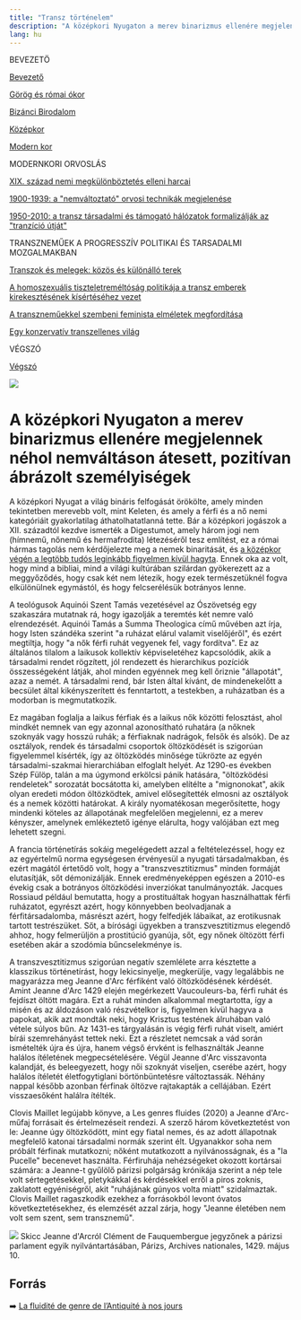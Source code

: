 ```yaml
---
title: "Transz történelem"
description: "A középkori Nyugaton a merev binarizmus ellenére megjelennek néhol nemváltáson átesett, pozitívan ábrázolt személyiségek"
lang: hu
---
```


<div class="floating-columns">

<div class="floating-bar">


BEVEZETÖ

[Bevezető](/#/entry?id=transz-tortenelem)

[Görög és római ókor](/#/entry?id=transz-tortenelem-gorog-es-romai-okor)

[Bizánci Birodalom](/#/entry?id=transz-tortenelem-bizanci-birodalom)

[Középkor](/#/entry?id=transz-tortenelem-kozepkor)

[Modern kor](/#/entry?id=transz-tortenelem-modern-kor)

MODERNKORI ORVOSLÁS

[XIX. század nemi megkülönböztetés elleni harcai](/#/entry?id=transz-tortenelem-xix-szazad)

[1900-1939: a "nemváltoztató" orvosi technikák megjelenése](/#/entry?id=transz-tortenelem-nemvaltoztato-orvosi-technikak-megjelenese)

[1950-2010: a transz társadalmi és támogató hálózatok formalizálják az "tranzíció útját"](/#/entry?id=transz-tortenelem-xx-szazad)

TRANSZNEMŰEK A PROGRESSZÍV POLITIKAI ÉS TARSADALMI MOZGALMAKBAN

[Transzok és melegek: közös és különálló terek](/#/entry?id=transz-tortenelem-transzok-es-melegek)

[A homoszexuális tiszteletreméltóság politikája a transz emberek kirekesztésének kísértéséhez vezet](/#/entry?id=transz-tortenelem-meleg-tisztelet-transz-kirekesztes)

[A transzneműekkel szembeni feminista elméletek megfordítása](/#/entry?id=transz-tortenelem-feminista-elmeletek-megforditasa)

[Egy konzervatív transzellenes világ](/#/entry?id=transz-tortenelem-konzervativ-transzellenes-vilag)

VÉGSZÓ

[Végszó](/#/entry?id=transz-tortenelem-konkluzio)


</div>

<div class="wiki-content">

<div class="header-image"><img src="assets/images/undraw_moving.svg" /></div>

# A középkori Nyugaton a merev binarizmus ellenére megjelennek néhol nemváltáson átesett, pozitívan ábrázolt személyiségek

A középkori Nyugat a világ bináris felfogását örökölte, amely minden tekintetben merevebb volt, mint Keleten, és amely
 a férfi és a nő nemi kategóriáit gyakorlatilag áthatolhatatlanná tette. Bár a középkori jogászok a XII. századtól kezdve ismerték a Digestumot, amely három jogi nem (hímnemű, nőnemű és hermafrodita) létezéséről tesz említést, ez a római hármas tagolás nem kérdőjelezte meg a nemek binaritását, és [a középkor végén a legtöbb tudós leginkább figyelmen kívül hagyta](https://www.jstor.org/stable/4617219). Ennek oka az volt, hogy mind a bibliai, mind a világi kultúrában szilárdan gyökerezett az a meggyőződés, hogy csak két nem létezik, hogy ezek természetüknél fogva elkülönülnek egymástól, és hogy felcserélésük botrányos lenne.

A teológusok Aquinói Szent Tamás vezetésével az Ószövetség egy szakaszára mutatnak rá, hogy igazolják a teremtés két nemre való elrendezését. Aquinói Tamás a Summa Theologica című művében azt írja, hogy Isten szándéka szerint "a ruházat elárul valamit viselőjéről", és ezért megtiltja, hogy "a nők férfi ruhát vegyenek fel, vagy fordítva". Ez az általános tilalom a laikusok kollektív képviseletéhez kapcsolódik, akik a társadalmi rendet rögzített, jól rendezett és hierarchikus pozíciók összességeként látják, ahol minden egyénnek meg kell őriznie "állapotát", azaz a nemét. A társadalmi rend, bár Isten által kívánt, de mindenekelőtt a becsület által kikényszerített és fenntartott, a testekben, a ruházatban és a modorban is megmutatkozik. 

Ez magában foglalja a laikus férfiak és a laikus nők közötti felosztást, ahol mindkét nemnek van egy azonnal azonosítható ruhatára (a nőknek szoknyák vagy hosszú ruhák; a férfiaknak nadrágok, felsők és alsók). De az osztályok, rendek és társadalmi csoportok öltözködését is szigorúan figyelemmel kísérték, így az öltözködés minősége tükrözte az egyén társadalmi-szakmai hierarchiában elfoglalt helyét. Az 1290-es években Szép Fülöp, talán a ma úgymond erkölcsi pánik hatására, "öltözködési rendeletek" sorozatát bocsátotta ki, amelyben elítélte a "mignonokat", akik olyan eredeti módon öltözködtek, amivel elősegítették elmosni az osztályok és a nemek közötti határokat. A király nyomatékosan megerősítette, hogy mindenki köteles az állapotának megfelelően megjelenni, ez a merev kényszer, amelynek emlékeztető igénye elárulta, hogy valójában ezt meg lehetett szegni.

A francia történetírás sokáig megelégedett azzal a feltételezéssel, hogy ez az egyértelmű norma egységesen érvényesül a nyugati társadalmakban, és ezért magától értetődő volt, hogy a "transzvesztitizmus" minden formáját elutasítják, sőt démonizálják. Ennek eredményeképpen egészen a 2010-es évekig csak a botrányos öltözködési inverziókat tanulmányozták. Jacques Rossiaud például bemutatta, hogy a prostituáltak hogyan használhattak férfi ruházatot, egyrészt azért, hogy könnyebben beolvadjanak a férfitársadalomba, másrészt azért, hogy felfedjék lábaikat, az erotikusnak tartott testrészüket. Sőt, a bírósági ügyekben a transzvesztitizmus elegendő ahhoz, hogy felmerüljön a prostitúció gyanúja, sőt, egy nőnek öltözött férfi esetében akár a szodómia bűncselekménye is.

A transzvesztitizmus szigorúan negatív szemlélete arra késztette a klasszikus történetírást, hogy lekicsinyelje, megkerülje, vagy legalábbis ne magyarázza meg Jeanne d'Arc férfiként való öltözködésének kérdését. Amint Jeanne d'Arc 1429 elején megérkezett Vaucouleurs-ba, férfi ruhát és fejdíszt öltött magára. Ezt a ruhát minden alkalommal megtartotta, így a misén és az áldozáson való részvételkor is, figyelmen kívül hagyva a papokat, akik azt mondták neki, hogy Krisztus testének álruhában való vétele súlyos bűn. Az 1431-es tárgyalásán is végig férfi ruhát viselt, amiért bírái szemrehányást tettek neki. Ezt a részletet nemcsak a vád során ismételték újra és újra, hanem végső érvként is felhasználták Jeanne halálos ítéletének megpecsételésére. Végül Jeanne d'Arc visszavonta kalandját, és beleegyezett, hogy női szoknyát viseljen, cserébe azért, hogy halálos ítéletét életfogytiglani börtönbüntetésre változtassák. Néhány nappal később azonban férfinak öltözve rajtakapták a cellájában. Ezért visszaesőként halálra ítélték.

Clovis Maillet legújabb könyve, a Les genres fluides (2020) a Jeanne d'Arc-műfaj forrásait és értelmezéseit rendezi. A szerző három következtetést von le: Jeanne úgy öltözködött, mint egy fiatal nemes, és az adott állapotnak megfelelő katonai társadalmi normák szerint élt. Ugyanakkor soha nem próbált férfinak mutatkozni; nőként mutatkozott a nyilvánosságnak, és a "la Pucelle" becenevet használta. Férfiruhája nehézségeket okozott kortársai számára: a Jeanne-t gyűlölő párizsi polgárság krónikája szerint a nép tele volt sértegetésekkel, pletykákkal és kérdésekkel erről a piros zoknis, zaklatott egyéniségről, akit "ruhájának gúnyos volta miatt" szidalmaztak. Clovis Maillet ragaszkodik ezekhez a forrásokból levont óvatos következtetésekhez, és elemzését azzal zárja, hogy "Jeanne életében nem volt sem szent, sem transznemű".

<div class="content-image"><img src="assets/images/jeanne-d-arc.png" />
<span>Skicc Jeanne d'Arcról Clément de Fauquembergue jegyzőnek a párizsi parlament egyik nyilvántartásában, Párizs, Archives nationales, 1429. május 10.</span></div>


## Forrás

➡️ [La fluidité de genre de l’Antiquité à nos jours](https://institutlaboetie.fr/wp-content/uploads/2023/06/NOTE-ILB-LGBT-1.pdf)

</div>